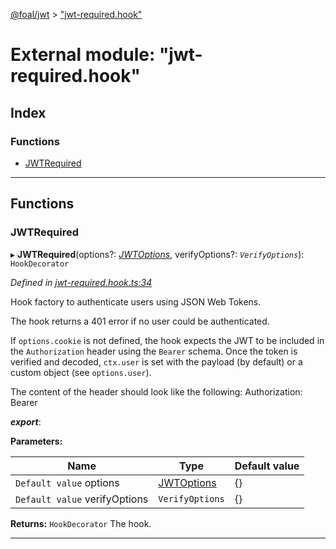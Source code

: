 [@foal/jwt](../README.md) > ["jwt-required.hook"](../modules/_jwt_required_hook_.md)

# External module: "jwt-required.hook"

## Index

### Functions

* [JWTRequired](_jwt_required_hook_.md#jwtrequired)

---

## Functions

<a id="jwtrequired"></a>

###  JWTRequired

▸ **JWTRequired**(options?: *[JWTOptions](../interfaces/_jwt_hook_.jwtoptions.md)*, verifyOptions?: *`VerifyOptions`*): `HookDecorator`

*Defined in [jwt-required.hook.ts:34](https://github.com/FoalTS/foal/blob/538afb23/packages/jwt/src/jwt-required.hook.ts#L34)*

Hook factory to authenticate users using JSON Web Tokens.

The hook returns a 401 error if no user could be authenticated.

If `options.cookie` is not defined, the hook expects the JWT to be included in the `Authorization` header using the `Bearer` schema. Once the token is verified and decoded, `ctx.user` is set with the payload (by default) or a custom object (see `options.user`).

The content of the header should look like the following: Authorization: Bearer

*__export__*: 

**Parameters:**

| Name | Type | Default value |
| ------ | ------ | ------ |
| `Default value` options | [JWTOptions](../interfaces/_jwt_hook_.jwtoptions.md) |  {} |
| `Default value` verifyOptions | `VerifyOptions` |  {} |

**Returns:** `HookDecorator`
The hook.

___

